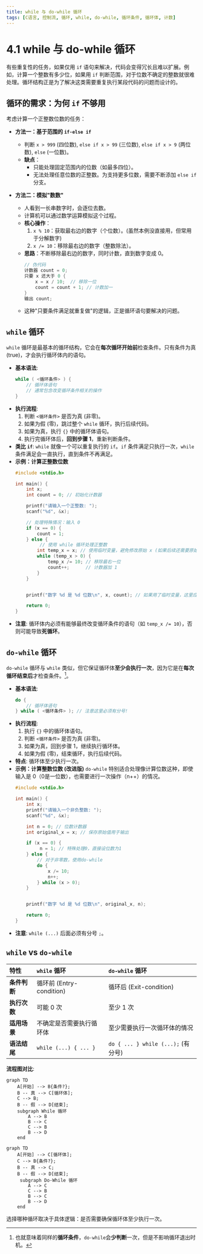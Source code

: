 ```yaml
---
title: while 与 do-while 循环
tags: [C语言, 控制流, 循环, while, do-while, 循环条件, 循环体, 计数]
---
```


# 4.1 while 与 do-while 循环

有些重复性的任务，如果仅用 `if` 语句来解决，代码会变得冗长且难以扩展。例如，计算一个整数有多少位，如果用 `if` 判断范围，对于位数不确定的整数就很难处理。循环结构正是为了解决这类需要重复执行某段代码的问题而设计的。

## 循环的需求：为何 `if` 不够用

考虑计算一个正整数位数的任务：

-   **方法一：基于范围的 `if-else if`**
    -   判断 `x > 999` (四位数), `else if x > 99` (三位数), `else if x > 9` (两位数), `else` (一位数)。
    -   **缺点**：
        -   只能处理固定范围内的位数（如最多四位）。
        -   无法处理任意位数的正整数。为支持更多位数，需要不断添加 `else if` 分支。

-   **方法二：模拟"数数"**
    -   人看到一长串数字时，会逐位去数。
    -   计算机可以通过数学运算模拟这个过程。
    -   **核心操作**：
        1.  `x % 10`：获取最右边的数字（个位数）。(虽然本例没直接用，但常用于分解数字)
        2.  `x /= 10`：移除最右边的数字（整数除法）。
    -   **思路**：不断移除最右边的数字，同时计数，直到数字变成 0。
        ```c
        // 伪代码
        计数器 count = 0;
        只要 x 还大于 0 {
            x = x / 10;  // 移除一位
            count = count + 1; // 计数加一
        }
        输出 count;
        ```
    -   这种"只要条件满足就重复做"的逻辑，正是循环语句要解决的问题。

## `while` 循环

`while` 循环是最基本的循环结构，它会在**每次循环开始前**检查条件。只有条件为真 (true)，才会执行循环体内的语句。

-   **基本语法**:
    ```c
    while ( <循环条件> ) {
        // 循环体语句
        // 通常包含改变循环条件相关的操作
    }
    ```
-   **执行流程**:
    1.  判断 `<循环条件>` 是否为真 (非零)。
    2.  如果为假 (零)，跳过整个 `while` 循环，执行后续代码。
    3.  如果为真，执行 `{}` 中的循环体语句。
    4.  执行完循环体后，**回到步骤 1**，重新判断条件。
-   **类比 `if`**: `while` 就像一个可以重复执行的 `if`。`if` 条件满足只执行一次，`while` 条件满足会一直执行，直到条件不再满足。
-   **示例：计算正整数位数**
    ```c
    #include <stdio.h>

    int main() {
        int x;
        int count = 0; // 初始化计数器

        printf("请输入一个正整数: ");
        scanf("%d", &x);

        // 处理特殊情况：输入 0
        if (x == 0) {
            count = 1; 
        } else {
             // 使用 while 循环处理正整数
            int temp_x = x; // 使用临时变量，避免修改原始 x (如果后续还需要原始值)
            while (temp_x > 0) {
                temp_x /= 10; // 移除最右一位
                count++;      // 计数器加 1
            }
        }


        printf("数字 %d 是 %d 位数\n", x, count); // 如果用了临时变量，这里应输出原始 x

        return 0;
    }
    ```
    <!-- 助理提示：上述代码示例仅为演示 while 循环。实际应用中，对于x=0的情况，原视频通过 do-while 处理更简洁。此示例假设输入为正整数，并增加了对0的单独处理说明 while 特性。 -->
-   **注意**: 循环体内必须有能够最终改变循环条件的语句（如 `temp_x /= 10`），否则可能导致**死循环**。

## `do-while` 循环

`do-while` 循环与 `while` 类似，但它保证循环体**至少会执行一次**，因为它是在**每次循环结束后**才检查条件。[^1]。

-   **基本语法**:
    ```c
    do {
        // 循环体语句
    } while ( <循环条件> ); // 注意这里必须有分号!
    ```
-   **执行流程**:
    1.  执行 `{}` 中的循环体语句。
    2.  判断 `<循环条件>` 是否为真 (非零)。
    3.  如果为真，回到步骤 1，继续执行循环体。
    4.  如果为假 (零)，结束循环，执行后续代码。
-   **特点**: 循环体至少执行一次。
-   **示例：计算整数位数 (改进版)**
    `do-while` 特别适合处理像计算位数这种，即使输入是 0（0是一位数），也需要进行一次操作（n++）的情况。
    ```c
    #include <stdio.h>

    int main() {
        int x;
        printf("请输入一个非负整数: ");
        scanf("%d", &x);

        int n = 0; // 位数计数器
        int original_x = x; // 保存原始值用于输出

        if (x == 0) {
             n = 1; // 特殊处理0，直接设位数为1
        } else {
            // 对于非零数，使用do-while
            do {
                x /= 10;
                n++;
            } while (x > 0);
        }


        printf("数字 %d 是 %d 位数\n", original_x, n);

        return 0;
    }
    ```
     <!-- 助理提示：原视频中的 do-while 示例更简洁，未显式处理 x=0，而是依靠 do-while 至少执行一次的特性，使得 x=0 时也能正确得到 n=1。这里为了对比两种循环，给出了更清晰但稍显啰嗦的版本。原视频的写法是：`int n = 0; do { x /= 10; n++; } while (x > 0);` -->
-   **注意**: `while (...)` 后面必须有分号 `;`。

## `while` vs `do-while`

| 特性         | `while` 循环                 | `do-while` 循环              |
| :----------- | :--------------------------- | :--------------------------- |
| **条件判断** | 循环前 (Entry-condition)     | 循环后 (Exit-condition)      |
| **执行次数** | 可能 0 次                   | 至少 1 次                   |
| **适用场景** | 不确定是否需要执行循环体     | 至少需要执行一次循环体的情况 |
| **语法结尾** | `while (...) { ... }`        | `do { ... } while (...);` (有分号) |

**流程图对比**:

```mermaid
graph TD
    A[开始] --> B{条件?};
    B -- 真 --> C[循环体];
    C --> B;
    B -- 假 --> D[结束];
    subgraph While 循环
        A --> B
        B --> C
        C --> B
        B --> D
    end
```

```mermaid
graph TD
    A[开始] --> C[循环体];
    C --> B{条件?};
    B -- 真 --> C;
    B -- 假 --> D[结束];
     subgraph Do-While 循环
        A --> C
        C --> B
        B --> C
        B --> D
    end
```

选择哪种循环取决于具体逻辑：是否需要确保循环体至少执行一次。

[^1]: 也就意味着同样的**循环条件**，`do-while`会**少判断**一次，但是不影响循环退出时机。
